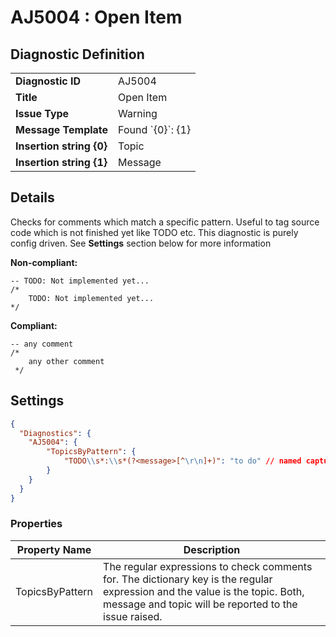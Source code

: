# AJ5004 : Open Item

## Diagnostic Definition

<table>
  <tr>
    <td class="header"><b>Diagnostic ID</b></td>
    <td>AJ5004</td>
  </tr>
  <tr>
    <td class="header"><b>Title</b></td>
    <td>Open Item</td>
  </tr>
  <tr>
    <td class="header"><b>Issue Type</b></td>
    <td>Warning</td>
  </tr>
  <tr>
    <td class="header"><b>Message Template</b></td>
    <td>Found `{0}`: {1}</td>
  </tr>
    <tr>
    <td class="header"><b>Insertion string {0}</b></td>
    <td>Topic</td>
  </tr>
  <tr>
    <td class="header"><b>Insertion string {1}</b></td>
    <td>Message</td>
  </tr>

</table>

## Details

Checks for comments which match a specific pattern. Useful to tag source code which is not finished yet like TODO etc.
This diagnostic is purely config driven.
See **Settings** section below for more information

**Non-compliant:**

```tsql
-- TODO: Not implemented yet...
/*
    TODO: Not implemented yet...
*/
```

**Compliant:**

```tsql
-- any comment
/*
    any other comment
 */
```


## Settings

```json
{
  "Diagnostics": {
    "AJ5004": {
        "TopicsByPattern": {
            "TODO\\s*:\\s*(?<message>[^\r\n]+)": "to do" // named capture 'message' is used to extract the text after the 'todo'
        }
    }
  }
}
```


### Properties

| Property Name   | Description                                                                                                                                                                           |
|-----------------|---------------------------------------------------------------------------------------------------------------------------------------------------------------------------------------|
| TopicsByPattern | The regular expressions to check comments for. The dictionary key is the regular expression and the value is the topic. Both, message and topic will be reported to the issue raised. |




